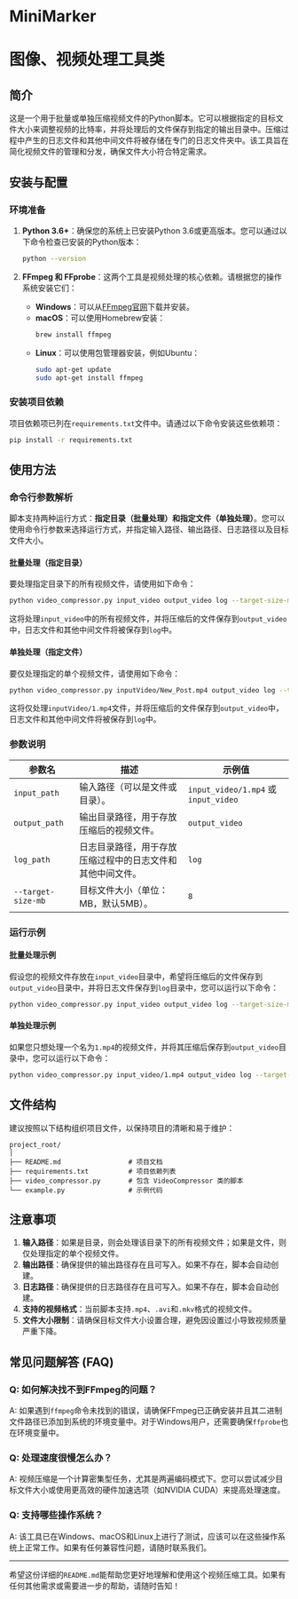 # MiniMarker

# 图像、视频处理工具类

## 简介

这是一个用于批量或单独压缩视频文件的Python脚本。它可以根据指定的目标文件大小来调整视频的比特率，并将处理后的文件保存到指定的输出目录中。压缩过程中产生的日志文件和其他中间文件将被存储在专门的日志文件夹中。该工具旨在简化视频文件的管理和分发，确保文件大小符合特定需求。

## 安装与配置

### 环境准备

1. **Python 3.6+**：确保您的系统上已安装Python 3.6或更高版本。您可以通过以下命令检查已安装的Python版本：

   ```bash
   python --version
   ```

2. **FFmpeg 和 FFprobe**：这两个工具是视频处理的核心依赖。请根据您的操作系统安装它们：
   
   - **Windows**：可以从[FFmpeg官网](https://ffmpeg.org/download.html)下载并安装。
   - **macOS**：可以使用Homebrew安装：
     ```bash
     brew install ffmpeg
     ```
   - **Linux**：可以使用包管理器安装，例如Ubuntu：
     ```bash
     sudo apt-get update
     sudo apt-get install ffmpeg
     ```

### 安装项目依赖

项目依赖项已列在`requirements.txt`文件中。请通过以下命令安装这些依赖项：

```bash
pip install -r requirements.txt
```

## 使用方法

### 命令行参数解析

脚本支持两种运行方式：**指定目录（批量处理）**和**指定文件（单独处理）**。您可以使用命令行参数来选择运行方式，并指定输入路径、输出路径、日志路径以及目标文件大小。

#### 批量处理（指定目录）

要处理指定目录下的所有视频文件，请使用如下命令：

```bash
python video_compressor.py input_video output_video log --target-size-mb 8
```

这将处理`input_video`中的所有视频文件，并将压缩后的文件保存到`output_video`中，日志文件和其他中间文件将被保存到`log`中。

#### 单独处理（指定文件）

要仅处理指定的单个视频文件，请使用如下命令：

```bash
python video_compressor.py inputVideo/New_Post.mp4 output_video log --target-size-mb 8
```

这将仅处理`inputVideo/1.mp4`文件，并将压缩后的文件保存到`output_video`中，日志文件和其他中间文件将被保存到`log`中。

### 参数说明

| 参数名            | 描述                                                     | 示例值                         |
|-----------------|--------------------------------------------------------|-----------------------------|
| `input_path`     | 输入路径（可以是文件或目录）。                                  | `input_video/1.mp4` 或 `input_video` |
| `output_path`    | 输出目录路径，用于存放压缩后的视频文件。                                | `output_video`              |
| `log_path`       | 日志目录路径，用于存放压缩过程中的日志文件和其他中间文件。                      | `log`                       |
| `--target-size-mb` | 目标文件大小（单位：MB，默认5MB）。                                | `8`                         |

### 运行示例

#### 批量处理示例

假设您的视频文件存放在`input_video`目录中，希望将压缩后的文件保存到`output_video`目录中，并将日志文件保存到`log`目录中，您可以运行以下命令：

```bash
python video_compressor.py input_video output_video log --target-size-mb 8
```

#### 单独处理示例

如果您只想处理一个名为`1.mp4`的视频文件，并将其压缩后保存到`output_video`目录中，您可以运行以下命令：

```bash
python video_compressor.py input_video/1.mp4 output_video log --target-size-mb 6
```

## 文件结构

建议按照以下结构组织项目文件，以保持项目的清晰和易于维护：

```
project_root/
│
├── README.md                 # 项目文档
├── requirements.txt          # 项目依赖列表
├── video_compressor.py       # 包含 VideoCompressor 类的脚本
└── example.py                # 示例代码
```

## 注意事项

1. **输入路径**：如果是目录，则会处理该目录下的所有视频文件；如果是文件，则仅处理指定的单个视频文件。
2. **输出路径**：确保提供的输出路径存在且可写入。如果不存在，脚本会自动创建。
3. **日志路径**：确保提供的日志路径存在且可写入。如果不存在，脚本会自动创建。
4. **支持的视频格式**：当前脚本支持`.mp4`、`.avi`和`.mkv`格式的视频文件。
5. **文件大小限制**：请确保目标文件大小设置合理，避免因设置过小导致视频质量严重下降。

## 常见问题解答 (FAQ)

### Q: 如何解决找不到FFmpeg的问题？

A: 如果遇到`ffmpeg`命令未找到的错误，请确保FFmpeg已正确安装并且其二进制文件路径已添加到系统的环境变量中。对于Windows用户，还需要确保`ffprobe`也在环境变量中。

### Q: 处理速度很慢怎么办？

A: 视频压缩是一个计算密集型任务，尤其是两遍编码模式下。您可以尝试减少目标文件大小或使用更高效的硬件加速选项（如NVIDIA CUDA）来提高处理速度。

### Q: 支持哪些操作系统？

A: 该工具已在Windows、macOS和Linux上进行了测试，应该可以在这些操作系统上正常工作。如果有任何兼容性问题，请随时联系我们。


---

希望这份详细的`README.md`能帮助您更好地理解和使用这个视频压缩工具。如果有任何其他需求或需要进一步的帮助，请随时告知！

```
